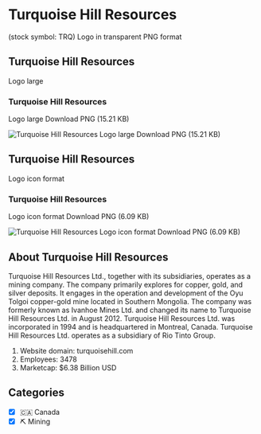 # Turquoise Hill Resources
 (stock symbol: TRQ) Logo in transparent PNG format

## Turquoise Hill Resources
 Logo large

### Turquoise Hill Resources
 Logo large Download PNG (15.21 KB)

![Turquoise Hill Resources
 Logo large Download PNG (15.21 KB)](/img/orig/TRQ_BIG-6bcd954b.png)

## Turquoise Hill Resources
 Logo icon format

### Turquoise Hill Resources
 Logo icon format Download PNG (6.09 KB)

![Turquoise Hill Resources
 Logo icon format Download PNG (6.09 KB)](/img/orig/TRQ-dcb4bb9e.png)

## About Turquoise Hill Resources


Turquoise Hill Resources Ltd., together with its subsidiaries, operates as a mining company. The company primarily explores for copper, gold, and silver deposits. It engages in the operation and development of the Oyu Tolgoi copper-gold mine located in Southern Mongolia. The company was formerly known as Ivanhoe Mines Ltd. and changed its name to Turquoise Hill Resources Ltd. in August 2012. Turquoise Hill Resources Ltd. was incorporated in 1994 and is headquartered in Montreal, Canada. Turquoise Hill Resources Ltd. operates as a subsidiary of Rio Tinto Group.

1. Website domain: turquoisehill.com
2. Employees: 3478
3. Marketcap: $6.38 Billion USD


## Categories
- [x] 🇨🇦 Canada
- [x] ⛏️ Mining
